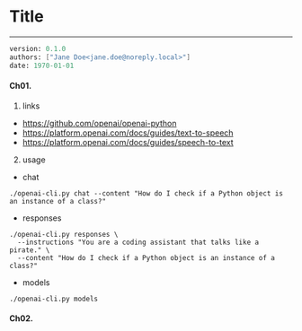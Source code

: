 # Title
---
```meta
version: 0.1.0
authors: ["Jane Doe<jane.doe@noreply.local>"]
date: 1970-01-01
```


#### Ch01. 
1. links
- https://github.com/openai/openai-python
- https://platform.openai.com/docs/guides/text-to-speech
- https://platform.openai.com/docs/guides/speech-to-text

2. usage
- chat
```
./openai-cli.py chat --content "How do I check if a Python object is an instance of a class?"
```

- responses
```
./openai-cli.py responses \
  --instructions "You are a coding assistant that talks like a pirate." \
  --content "How do I check if a Python object is an instance of a class?"
```

- models
```
./openai-cli.py models
```

#### Ch02. 
